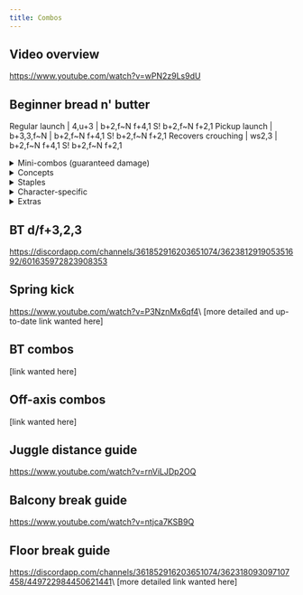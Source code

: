 ```yaml
---
title: Combos
---
```


## Video overview
<https://www.youtube.com/watch?v=wPN2z9Ls9dU>

<!-- http://www.tekkenzaibatsu.com/forums/showthread.php?threadid=132650 -->
<!-- https://discordapp.com/channels/361852916203651074/362381291905351692/557816926538170380 -->

## Beginner bread n' butter

Regular launch | 4,u+3 | b+2,f\~N f+4,1 S! b+2,f\~N f+2,1
Pickup launch | b+3,3,f\~N | b+2,f\~N f+4,1 S! b+2,f\~N f+2,1
Recovers crouching | ws2,3 | b+2,f\~N f+4,1 S! b+2,f\~N f+2,1

<details>
  <summary markdown="0">Mini-combos (guaranteed damage)</summary>
<div class="p grid-mm12">
ws2,3
CH u/b+3
: f,F+3

CH d/b+3+4
CH FC d/f+4
f,F+3+4
: f+3+4

CH FC d/f+4,3
: HMS 1,f\~N d,D/B+4
: HMS u/f+4

1,3:3:3
HMS 4
HMS u/f+4
b+4 (crouching opponent)
: d,D/B+4
: u/b+3

bb+4,3
b+4,3 (crouching opponent)
: HMS u/f+4

<!-- -->

FC d/f,d,D/F+3
: 3 (wake-up low kick)

CH (2,1),4
: 1,3:3:3 d,D/B+4
: 1,2,4

u/f+3+4
: d/f+3+4 (with rage)
: f,F+3
: u/b+3 (sometimes whiffs)
: d+2 (sometimes whiffs)

u/f+3+4,3+4
: HMS u/f+3
: HMS 2

4,3,3
d+4,N,4,3,3
: d+3 (sometimes whiffs)
: u/b+3 (sometimes whiffs)
</div>
</details>

<details>
<summary markdown="0">Concepts</summary>

The key combo moves and their function are:

Damage | Pickup | Filler | Screw | Ender
|--|
4,u+3          | b+3,3,f\~N     | b+2,f\~N   | ws2,4   | f+2,1
4,u+3,f\~N     | ws2,3          | 1,2,f\~N   | f+4,1   | ws2,3
4,3,4          | ws4            | b+1:1,f\~N | b+2,4,3 | f+1+2
U/F,4          | d/f+4          | d/f+1      | 2,2,3   | wr3,4
d+2            | d+2            | 2          | 2,1,3   | d+2
b,B+4          | d+4,4,u+3,f\~N |            | b,B+4   | d/f+3,2,3
SSL 3+4        | 3              |            | SSL 3+4 | b+4
f,F+4 |||| 1+2
|||| d/b+3

The main purpose for all these options is to get the right wall carry.

Notes on specific options:

- b+2,f\~N ws2,4 S! f+2,1 as 5--9th aerial hits is staple
  - the last hit of ws2,4 whiffs for launchers that misalign, so do f+4,1 instead
- b+2,f\~N &lt;screw\> S! b+2,f\~N &lt;ender\> works as 3--7th aerial hits
  - does same damage as b+2,f\~N(x2) &lt;screw\> S! &lt;ender\>
- b+2,f\~N f+2,1 works as 6--8th aerial hits
- d+2 b+2 usually works as 2--3rd aerial hits
  - at some angles, d+2 needs to hit close to the ground
  - at other angles, it needs to hit far from the ground
- d/f+3,2,3 works as 5--7th aerial hits

Enders:

- ws2,3 f+2,1 and f+1+2 do 10 damage at max scaling (30%)
- wr3,4 does 11 damage at max scaling, but won't wall splat
- longest to shortest carry:
  - f+2,1 ws2,3 f+1+2 d+2
- ws2,3 gives better splats and oki
- 1,2,f\~N can high splat
- wr3,4 b+4 1+2 and d/b+3 floor break
- b+4 1+2 and d/b+3 spike to setup oki
- d/f+3,2,3 does 13 damage at max scaling, but is 3 hits
</details>

<details>
<summary markdown="0">Staples</summary>
<div class="p grid-mm12">
u/f+4
d/f+2
MS 3,4
u/f\~N,4
CH b+4
CH (f+4),3
CH HMS u/f+4
d/f+3+4,f\~N
: 4,u+3 b+2,f\~N(x3) ws2,4 S! f+2,1
: 4,u+3 b+2,f\~N ws2,4 S! b+2,f\~N ws2,3

CH 4 (impossible at tip range)
: b+1:1,f\~N 4,u+3 b+2,f\~N(x2) &lt;f+4,1 S! f+2,1
: b+1:1,f\~N 4,u+3 b+2,f\~N f+4,1 S! f+2,1

CH 4,4
: b+2,f\~N(x4) f+4,1 S! f+2,1
: b+2,f\~N d/f+1 b+2,f\~N ws2,4 S! f+2,1

CH 4,3,4
: b+2,f\~N(x3) f+4,1 S! f+2,1
: b+2,f\~N ws2,4 S! b+2,f\~N ws2,3

CH d+3,4
CH 1+2
CH 1+2,3+4
CH (2,1),1
CH (u/f+3),1
: b+3,3,f\~N b+2,f\~N(x3) ws2,4 S! f+2,1
: b+3,3,f\~N b+2,f\~N ws2,4 S! b+2,f\~N ws2,3

f+3,3,3,3,3,4
: 4,u+3 b+2,f\~N(x2) ws2,3
: 4,u+3 b+2,f\~N ws2,3

CH b+4,3
CH (f+4),3,4
: f\~N ws2,3 b+2,f\~N(x3) f+4,1 S! f+2,1
: f\~N ws2,3 b+2,f\~N ws2,4 S! b+2,f\~N ws2,3

ws2,3
CH u/b+3
: d/f+3+4,f\~N, ws2,3 b+2,f\~N(x2) f+4,1 S! f+2,1
: d/f+3+4,f\~N, ws2,3 b+2,f\~N f+4,1 S! f+2,1

CH Sway 4
: d+2 d+2 b+2,f\~N(x3) f+4,1 S! f+2,1
: d+2 d+2 b+2,f\~N ws2,4 S! b+2,f\~N ws2,3

<!-- -->

low parry
: 4,u+3 b+2,f\~N(x3) ws2,4 S! f+2,1
: 4,u+3 b+2,f\~N ws2,4 S! b+2,f\~N ws2,3
: d+2 b+2,f\~N d/f+1 b+2,f\~N ws2,4 S! f+2,1

CH HMS 4
FC u/f+4
CH FUFT 3
CH FUFA 3
CH FDFT 3
: ws2,3 b+2,f\~N(x3) f+4,1 S! f+2,1
: ws2,3 b+2,f\~N ws2,4 S! b+2,f\~N ws2,3

CH FDFA 3
: ws4 b+3,3,f\~N b+2,f\~N(x2) f+4,1 S! f+2,1
: ws4 b+3,3,f\~N b+2,f\~N ws2,4 S! f+2,1

f,F+4
b,B+4
u/f+3,4
: f,F b+3,3,f\~N b+2,f\~N f+4,1 S! b+2,f\~N f+2,1

HMS 2
: 4,u+3 b+2,f\~N(x3) f+4,1 S! f+2,1
: 4,u+3 b+2,f\~N ws2,4 S! b+2,f\~N ws2,3

d,D/B+4
: U/F,4 4,u+3 b+2,f\~N(x2) f+4,1 S! f+2,1
: U/F,4 d+2 b+2,f\~N(x3) f+4,1 S! f+2,1
: U/F,4 d/f+1 b+2,f\~N ws2,4 S! b+2,f\~N ws2,3
: 3\~3:4

CH (1,2),4
CH (HMS 1),4
: d+2 b+2,f\~N 2 b+2,f\~N f+4,1 S! f+2,1

CH (1,2),4,3
CH (HMS 1),4,3
: f\~N d+2 b+2,f\~N 2 b+2,f\~N f+4,1 S! f+2,1

CH (2,1),3
CH (b+1+2),4
: 4,u+3 b+2,f\~N(x4) f+2,1
: 4,u+3 b+2,f\~N d/f+3,2,3

(d/f+3,2),3
: 2,2,3 S! b+2,f\~N 1,2,f\~N f+2,1
</div>
</details>

<details>
<summary markdown="0">Character-specific</summary>
<!-- https://discordapp.com/channels/361852916203651074/362381291905351692/600686465407778845 -->
### CH Sway 4

AK, Bob, Bryan, Drag, Maven, Feng, Geese, Hei, King, Miguel, Paul, Shaheen, Steve
: 4,u+3 b+2,f\~N(x3) f+4,1 S! f+2,1

Gigas, Jack, Marduk
: d/f+4 b+3,3,f\~N b+2,f\~N(x2) f+4,1 S! f+2,1

Bears
: b+3,3,f\~N b+2,f\~N(x3) f+4,1 S! f+2,1

### ws2,3

Gigas, Jack, Marduk
: b+1:1,2

Bears
: b+2,4,3 S! b+2,f\~N(x3) f+2,1
</details>

<details>
<summary markdown="0">Extras</summary>
f+3,3,3,3,3,4
: 4,u+3 b+2,f\~N(x3) &lt;f+2,1

CH b+4
: U/F,4 d+2 b+2,f\~N(x3) ws2,4 S! f+2,1

CH 1+2
CH (2,1),1
CH (u/f+3),1
: f,F d/f+4 b+3,3,f\~N b+2,f\~N(x2) ws2,4 S! f+2,1
</details>

## BT d/f+3,2,3
<https://discordapp.com/channels/361852916203651074/362381291905351692/601635972823908353>

## Spring kick
<https://www.youtube.com/watch?v=P3NznMx6qf4>\\
[more detailed and up-to-date link wanted here]

## BT combos
[link wanted here]

## Off-axis combos
[link wanted here]

## Juggle distance guide
<https://www.youtube.com/watch?v=rnViLJDp2OQ>

## Balcony break guide
<https://www.youtube.com/watch?v=ntjca7KSB9Q>

## Floor break guide
<https://discordapp.com/channels/361852916203651074/362318093097107458/449722984450621441>\\
[more detailed link wanted here]
